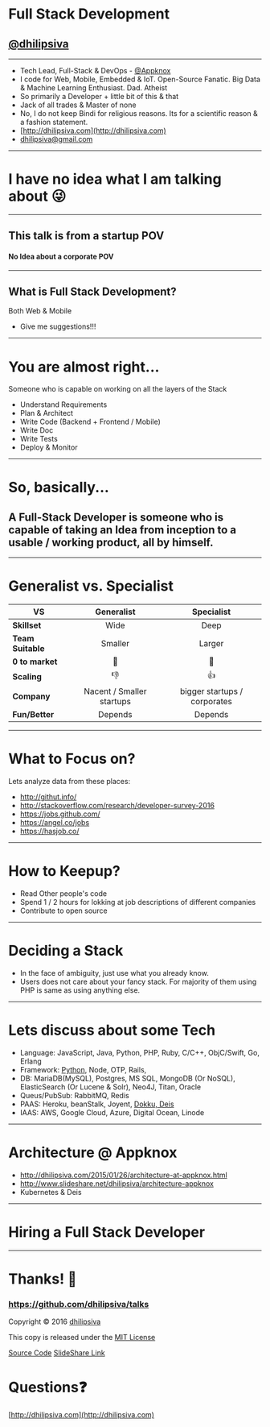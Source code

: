 <!--
$theme: gaia
template: invert
-->

# Full Stack Development

## [@dhilipsiva](https://github.com/dhilipsiva)

---

- Tech Lead, Full-Stack & DevOps - [@Appknox](https://twitter.com/appknox)
- I code for Web, Mobile, Embedded & IoT. Open-Source Fanatic. Big Data & Machine Learning Enthusiast. Dad. Atheist
- So primarily a Developer + little bit of this & that
- Jack of all trades & Master of none
- No, I do not keep Bindi for religious reasons. Its for a scientific reason & a fashion statement.
- [http://dhilipsiva.com](http://dhilipsiva.com)
- [dhilipsiva@gmail.com](mailto:dhilipsiva@gmail.com)

---

# I have no idea what I am talking about :stuck_out_tongue_winking_eye:

---

## This talk is from a startup POV
#### No Idea about a corporate POV

---

## What is Full Stack Development?

Both Web & Mobile

- Give me suggestions!!!

---

# You are almost right...

Someone who is capable on working on all the layers of the Stack 
* Understand Requirements
* Plan & Architect
* Write Code (Backend + Frontend / Mobile)
* Write Doc
* Write Tests
* Deploy & Monitor

---

# So, basically...
## A Full-Stack Developer is someone who is capable of taking an Idea from inception to a usable / working product, all by himself.

---

# Generalist vs. Specialist

| VS | Generalist | Specialist |
|---|:---:|:---:|
| **Skillset** | Wide | Deep |
| **Team Suitable** | Smaller | Larger |
| **0 to market** | :rabbit: | :turtle: |
| **Scaling** | :-1: | :+1: |
| **Company** | Nacent / Smaller startups | bigger startups / corporates |
| **Fun/Better** | Depends | Depends |

---

# What to Focus on?

Lets analyze data from these places:

* http://githut.info/
* http://stackoverflow.com/research/developer-survey-2016
* https://jobs.github.com/
* https://angel.co/jobs
* https://hasjob.co/

---

# How to Keepup?

* Read Other people's code
* Spend 1 / 2 hours for lokking at job descriptions of different companies
* Contribute to open source

---

# Deciding a Stack

* In the face of ambiguity, just use what you already know.
* Users does not care about your fancy stack. For majority of them using PHP is same as using anything else.

---

# Lets discuss about some Tech

* Language: JavaScript, Java, Python, PHP, Ruby, C/C++, ObjC/Swift, Go, Erlang
* Framework: [Python](https://stackoverflow.com/questions/13941903/when-to-use-tornado-when-to-use-twisted-cyclone-gevent-other/16630916#16630916), Node, OTP, Rails, 
* DB: MariaDB(MySQL), Postgres, MS SQL, MongoDB (Or NoSQL), ElasticSearch (Or Lucene & Solr), Neo4J, Titan, Oracle
* Queus/PubSub: RabbitMQ, Redis
* PAAS: Heroku, beanStalk, Joyent, [Dokku, Deis](http://dhilipsiva.com/open-source-paas/)
* IAAS: AWS, Google Cloud, Azure, Digital Ocean, Linode

---

# Architecture @ Appknox

* http://dhilipsiva.com/2015/01/26/architecture-at-appknox.html
* http://www.slideshare.net/dhilipsiva/architecture-appknox
* Kubernetes & Deis

---

# Hiring a Full Stack Developer

---

# Thanks! :pray:

### https://github.com/dhilipsiva/talks

Copyright &copy; 2016 [dhilipsiva](https://github.com/dhilipsiva)

This copy is released under the [MIT License](https://github.com/dhilipsiva/talks/blob/master/LICENSE)

[Source Code](https://github.com/dhilipsiva/talks/blob/master/2017-01-21-<Full-Stack-Development>.md)
[SlideShare Link](http://www.slideshare.net/dhilipsiva/slide)

# Questions:question:
[http://dhilipsiva.com](http://dhilipsiva.com)
